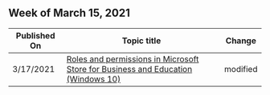 <!-- This file is generated automatically each week. Changes made to this file will be overwritten.-->



## Week of March 15, 2021


| Published On |Topic title | Change |
|------|------------|--------|
| 3/17/2021 | [Roles and permissions in Microsoft Store for Business and Education (Windows 10)](/microsoft-store/roles-and-permissions-microsoft-store-for-business) | modified |
